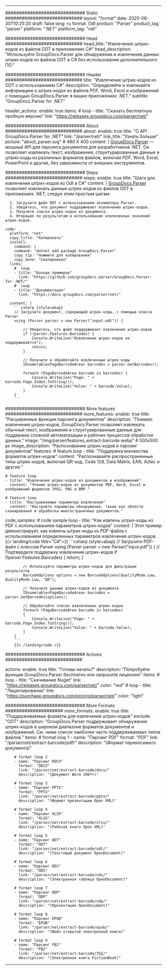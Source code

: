 


---
############################# Static ############################
layout: "format"
date:  2025-06-30T10:25:20
draft: false
lang: ru
format: Odt
product: "Parser"
product_tag: "parser"
platform: ".NET"
platform_tag: "net"

############################# Head ############################
head_title: "Извлечение штрих-кодов из файлов ODT в приложениях C#"
head_description: "Используйте GroupDocs.Parser для обнаружения и извлечения данных штрих-кодов из файлов ODT в C# без использования дополнительного ПО."

############################# Header ############################
title: "Извлечение штрих-кодов из ODT с использованием C#" 
description: "Определяйте и извлекайте информацию о штрих-кодах из файлов PDF, Word, Excel и изображений с помощью GroupDocs.Parser в ваших приложениях .NET."
subtitle: "GroupDocs.Parser for .NET" 

header_actions:
  enable: true
  items:
    #  loop
    - title: "Скачать бесплатную пробную версию"
      link: "https://releases.groupdocs.com/parser/net/"
      
############################# About ############################
about:
    enable: true
    title: "О API GroupDocs.Parser for .NET"
    link: "/parser/net/"
    link_title: "Узнать больше"
    picture: "about_parser.svg" # 480 X 400
    content: |
       [GroupDocs.Parser](/parser/net/) — мощный API для парсинга документов для разработчиков .NET. Он позволяет извлекать текст, изображения, структурированные данные и штрих-коды из различных форматов файлов, включая PDF, Word, Excel, PowerPoint и другие, без зависимости от внешних инструментов.

############################# Steps ############################
steps:
    enable: true
    title: "Шаги для извлечения штрих-кодов из Odt в C#"
    content: |
      [GroupDocs.Parser](/parser/net/) позволяет извлекать данные штрих-кодов из файлов ODT в приложениях .NET, следуя этим простым шагам:
      
      1. Загрузите файл ODT с использованием экземпляра Parser.
      2. Убедитесь, что документ поддерживает извлечение штрих-кодов.
      3. Получите список штрих-кодов из документа.
      4. Итерация по результатам и использование извлеченных значений штрих-кодов.
   
    code:
      platform: "net"
      copy_title: "Копировать"
      install:
        command: |
        command: "dotnet add package GroupDocs.Parser"
        copy_tip: "Нажмите для копирования"
        copy_done: "Скопировано"
      links:
        #  loop
        - title: "Больше примеров"
          link: "https://github.com/groupdocs-parser/GroupDocs.Parser-for-.NET/"
        #  loop
        - title: "Документация"
          link: "https://docs.groupdocs.com/parser/net/"
          
      content: |
        ```csharp {style=abap}
        // Загрузите документ, содержащий штрих-коды, с помощью класса Parser
        using (Parser parser = new Parser("input.odt")) {

            // Убедитесь, что файл поддерживает извлечение штрих-кодов
            if (!parser.Features.Barcodes) {
                Console.WriteLine("Извлечение штрих-кодов не поддерживается");
                return;
            }

            // Получите и обработайте извлеченные штрих-коды
            IEnumerable<PageBarcodeArea> barcodes = parser.GetBarcodes();

            foreach (PageBarcodeArea barcode in barcodes) {
                Console.WriteLine("Page: " + barcode.Page.Index.ToString());
                Console.WriteLine("Value: " + barcode.Value);
            }
        }
        ```  

############################# More features ############################
more_features:
  enable: true
  title: "Расширенные функции парсинга документов"
  description: "Помимо извлечения штрих-кодов, GroupDocs.Parser позволяет извлекать обычный текст, изображения и структурированные данные для поддержки сложной автоматизации и рабочих процессов обработки данных."
  image: "/img/parser/features_extract-barcode.webp" # 500x500 px
  image_description: "Распознавание штрих-кодов и парсинг документов"
  features:
    # feature loop
    - title: "Поддержка множества форматов штрих-кодов"
      content: "Распознавайте распространенные типы штрих-кодов, включая QR-код, Code 128, Data Matrix, EAN, Aztec и другие."

    # feature loop
    - title: "Извлечение штрих-кодов из документов и изображений"
      content: "Чтение штрих-кодов из документов PDF, Word, Excel и изображений форматов JPEG, PNG и BMP."

    # feature loop
    - title: "Настраиваемые параметры извлечения"
      content: "Настройте параметры обнаружения, такие как области сканирования и обработка многостраничных документов."
      
  code_samples:
    # code sample loop
    - title: "Как извлечь штрих-коды из PDF с использованием параметров штрих-кодов"
      content: |
        Этот пример демонстрирует, как извлечь штрих-коды из PDF-файла с использованием определенных параметров извлечения штрих-кодов.
        {{< landing/code title="C#">}}
        ```csharp {style=abap}
        //  Загрузите PDF-файл с классом Parser
        using (Parser parser = new Parser("input.pdf"))
        {
            // Подтвердите поддержку извлечения штрих-кодов
            if (!parser.Features.Barcodes)
            {
                return;
            }

            // Используйте параметры штрих-кодов для фильтрации результатов
            BarcodeOptions options = new BarcodeOptions(QualityMode.Low, QualityMode.Low, "QR");

            // Получите данные штрих-кодов из документа
            IEnumerable<PageBarcodeArea> barcodes = parser.GetBarcodes(options);

            // Обработайте список извлеченных штрих-кодов
            foreach (PageBarcodeArea barcode in barcodes)
            {
                Console.WriteLine("Page: " + barcode.Page.Index.ToString());
                Console.WriteLine("Value: " + barcode.Value);
            }
        }
        ```
        {{< /landing/code >}}


############################# Actions ############################

actions:
  enable: true
  title: "Готовы начать?"
  description: "Попробуйте функции GroupDocs.Parser бесплатно или запросите лицензию"
  items:
    #  loop
    - title: "Скачивание Nuget"
      link: "https://releases.groupdocs.com/parser/net/"
      color: "red"
        #  loop
    - title: "Лицензирование"
      link: "https://purchase.groupdocs.com/pricing/parser/net/"
      color: "light"


############################# More Formats #####################
more_formats:
    enable: true
    title: "Поддерживаемые форматы для извлечения штрих-кодов"
    exclude: "ODT"
    description: "GroupDocs.Parser поддерживает обнаружение штрих-кодов в широком диапазоне форматов документов и изображений. См. ниже список наиболее часто поддерживаемых типов файлов."
    items: 
        # format loop 1
        - name: "Парсинг PDF"
          format: "PDF"
          link: "/parser/net/extract-barcode/pdf/"
          description: "(Формат переносимого документа)"
          
        # format loop 2
        - name: "Парсинг DOCX"
          format: "DOCX"
          link: "/parser/net/extract-barcode/docx/"
          description: "(Документ Word 2007+)"
          
        # format loop 3
        - name: "Парсинг PPTX"
          format: "PPTX"
          link: "/parser/net/extract-barcode/pptx/"
          description: "(Формат презентации Open XML)"
          
        # format loop 4
        - name: "Парсинг XLSX"
          format: "XLSX"
          link: "/parser/net/extract-barcode/xlsx/"
          description: "(Рабочая книга Open XML)"
          
        # format loop 5
        - name: "Парсинг ODT"
          format: "ODT"
          link: "/parser/net/extract-barcode/odt/"
          description: "(Текстовый документ OpenDocument)"
          
        # format loop 6
        - name: "Парсинг ODS"
          format: "ODS"
          link: "/parser/net/extract-barcode/ods/"
          description: "(Электронная таблица OpenDocument)"
          
        # format loop 7
        - name: "Парсинг ODP"
          format: "ODP"
          link: "/parser/net/extract-barcode/odp/"
          description: "(Презентация OpenDocument)"
          
        # format loop 8
        - name: "Парсинг EPUB"
          format: "EPUB"
          link: "/parser/net/extract-barcode/epub/"
          description: "(Файл открытой электронной книги)"
          
        # format loop 9
        - name: "Парсинг FB2"
          format: "FB2"
          link: "/parser/net/extract-barcode/fb2/"
          description: "(Электронная книга FictionBook)"
         
          

---